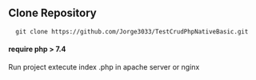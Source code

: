 ## Clone Repository
  ```
    git clone https://github.com/Jorge3033/TestCrudPhpNativeBasic.git
   ```

   #### require php > 7.4 
   
  Run project extecute index .php in apache server or nginx